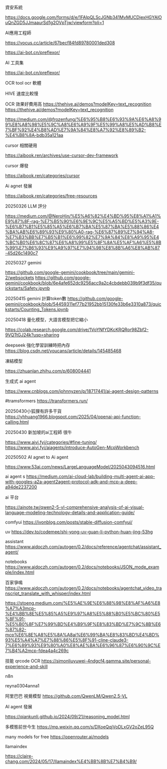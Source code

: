 
資安系統

https://docs.google.com/forms/d/e/1FAIpQLScJGNb341MvMUCDjexHGYAlOuQnZGD5JJmaaurSd1g2OVpTjw/viewform?pli=1

AI應用工程師

https://vocus.cc/article/67becf84fd89780001ded308



https://ai-bot.cn/preflexor/

AI 工具集

https://ai-bot.cn/preflexor/


OCR tool ocr 軟體

HIVE 速度比較慢

OCR 效果好費用高
https://thehive.ai/demos?modelKey=text_recognition
https://thehive.ai/demos?modelKey=text_recognition


https://medium.com/@frozenfung/%E6%95%B8%E6%93%9A%E6%A8%99%E8%A8%98%E5%9C%A8%E6%A9%9F%E5%99%A8%E5%AD%B8%E7%BF%92%E4%B8%AD%E7%9A%84%E8%A7%92%E8%89%B2-%E4%B8%8A-bdb35a121aa

cursor 相關硬用

https://aibook.ren/archives/use-cursor-dev-framework

cursor 爆發

https://aibook.ren/categories/cursor


Ai agnet 發展

https://aibook.ren/categories/free-resources



20250326
LLM 評分

https://medium.com/@NeroHin/%E5%A6%82%E4%BD%95%E8%A1%A1%E9%87%8F-rag-%E7%B5%90%E6%9E%9C%E5%A5%BD%E5%A3%9E-%E6%B7%B1%E5%85%A5%E6%B7%BA%E5%87%BA%E5%88%86%E4%BA%AB%E6%89%93%E9%80%A0-rag-%E6%87%89%E7%94%A8-%E7%B3%BB%E7%B5%B1%E6%99%82%E7%9A%84%E8%A9%95%E4%BC%B0%E6%8C%87%E6%A8%99%E5%8F%8A%E5%AF%A6%E5%8B%99%E7%B6%93%E9%A9%97%E7%94%98%E8%8B%A6%E8%AB%87-45d26c1490c7



20250327 gemini 

https://github.com/google-gemini/cookbook/tree/main/gemini-2/websockets
https://github.com/google-gemini/cookbook/blob/6e4afe652dc9256acc9a2c4cbdebb039b9f3df35/quickstarts/Safety.ipynb


20250415 gemini 計算token數
https://github.com/google-gemini/cookbook/blob/54459311ef77b21952bb15130fe33b6e3310a873/quickstarts/Counting_Tokens.ipynb

20250418 量化模型，大語言模型把它縮小

https://colab.research.google.com/drive/1VoYNfYDKcKRQRor98Zbf2-9VQTtGJ24k?usp=sharing

deepseek 強化學習訓練時把內存
https://blog.csdn.net/youcans/article/details/145485468


凍結模型

https://zhuanlan.zhihu.com/p/608004441

生成式 ai agent

https://www.cnblogs.com/johnnyzen/p/18717441/ai-agent-design-patterns

#tramsformers
https://transformers.run/


20250430小狐狸有許多干貨
https://yhhuang1966.blogspot.com/2025/04/openai-api-function-calling.html


20250430 新加坡的ai工程師 很牛

https://www.aivi.fyi/categories/#fine-tuning/
https://www.aivi.fyi/aiagents/introduce-AutoGen-McpWorkbench

20250502 AI agnet to Ai agent

https://www.53ai.com/news/LargeLanguageModel/2025043094516.html

ai agent s
https://medium.com/ai-cloud-lab/building-multi-agent-ai-app-with-googles-a2a-agent2agent-protocol-adk-and-mcp-a-deep-a94de2237200



ai 平台

https://ainote.tw/qwen2-5-vl-comprehensive-analysis-of-ai-visual-language-modeling-technology-details-and-application-guide/

comfyui
https://ivonblog.com/posts/stable-diffusion-comfyui/

uv
https://dev.to/codemee/shi-yong-uv-guan-li-python-huan-jing-53hg

assistant
https://www.aidoczh.com/autogen/0.2/docs/reference/agentchat/assistant_agent/

notebooks
https://www.aidoczh.com/autogen/0.2/docs/notebooks/JSON_mode_example/index.html

百家爭鳴
https://www.aidoczh.com/autogen/0.2/docs/notebooks/agentchat_video_transcript_translate_with_whisper/index.html

https://stoeng.medium.com/%E5%AE%9E%E6%88%98%E8%AF%A6%E8%A7%A3mcp-%E4%BB%8E%E5%85%A5%E9%97%A8%E5%88%B0%E5%BC%80%E5%8F%91-%E5%B0%8F%E7%99%BD%E4%B9%9F%E8%83%BD%E7%9C%8B%E6%87%82-mcp%E6%8E%A8%E5%8A%A8ai%E6%99%BA%E8%83%BD%E4%BD%93%E5%A4%A7%E7%88%86%E5%8F%91-cline-claude3-7%E6%89%93%E9%80%A0%E8%AE%BA%E6%96%87%E6%90%9C%E7%B4%A2mcp-fdea4a4c269c


技能
qrcode OCR
https://simonliuyuwei-4ndgcf4.gamma.site/personal-experience-and-skill


n8n

reyna0304anna1


阿里巴巴 視覺模型
https://github.com/QwenLM/Qwen2.5-VL


AI agent 發展

https://qiankunli.github.io/2024/09/21/reasoning_model.html


多模態前世今生
https://mp.weixin.qq.com/s/DXoeQqjVoDLxGV2oZeL95Q

many models  for free
https://openrouter.ai/models



llamaindex

https://claire-chang.com/2024/05/17/llamaindex%E4%BB%8B%E7%B4%B9/
